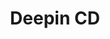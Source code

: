 ---
title: Deepin CD
slug: deepin-cd
summary:  Deepin 安装光盘
help_available: false
is_new: false
categories:
- os
---